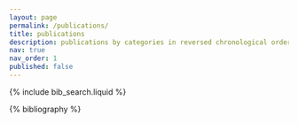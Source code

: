 ```yaml
---
layout: page
permalink: /publications/
title: publications
description: publications by categories in reversed chronological order. generated by jekyll-scholar.
nav: true
nav_order: 1
published: false
---
```


<!-- _pages/publications.md -->

<!-- Bibsearch Feature -->

{% include bib_search.liquid %}

<div class="publications">

{% bibliography %}

</div>